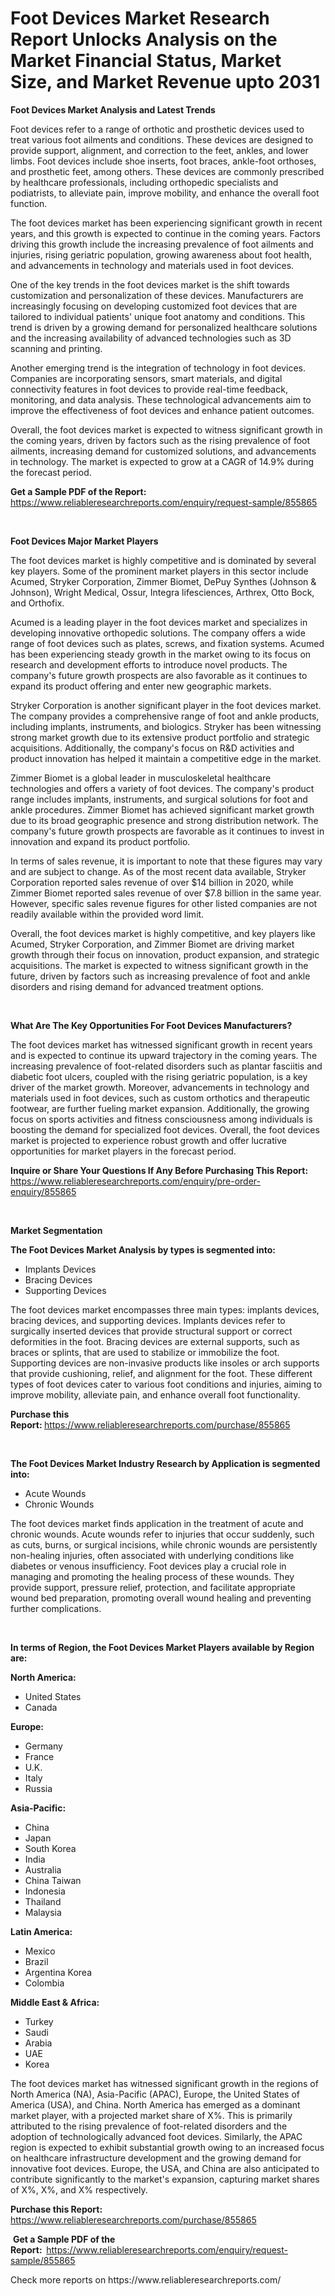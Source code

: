 <p><h1>Foot Devices Market Research Report Unlocks Analysis on the Market Financial Status, Market Size, and Market Revenue upto 2031</h1></p><p><strong>Foot Devices Market Analysis and Latest Trends</strong></p>
<p><p>Foot devices refer to a range of orthotic and prosthetic devices used to treat various foot ailments and conditions. These devices are designed to provide support, alignment, and correction to the feet, ankles, and lower limbs. Foot devices include shoe inserts, foot braces, ankle-foot orthoses, and prosthetic feet, among others. These devices are commonly prescribed by healthcare professionals, including orthopedic specialists and podiatrists, to alleviate pain, improve mobility, and enhance the overall foot function.</p><p>The foot devices market has been experiencing significant growth in recent years, and this growth is expected to continue in the coming years. Factors driving this growth include the increasing prevalence of foot ailments and injuries, rising geriatric population, growing awareness about foot health, and advancements in technology and materials used in foot devices.</p><p>One of the key trends in the foot devices market is the shift towards customization and personalization of these devices. Manufacturers are increasingly focusing on developing customized foot devices that are tailored to individual patients' unique foot anatomy and conditions. This trend is driven by a growing demand for personalized healthcare solutions and the increasing availability of advanced technologies such as 3D scanning and printing.</p><p>Another emerging trend is the integration of technology in foot devices. Companies are incorporating sensors, smart materials, and digital connectivity features in foot devices to provide real-time feedback, monitoring, and data analysis. These technological advancements aim to improve the effectiveness of foot devices and enhance patient outcomes.</p><p>Overall, the foot devices market is expected to witness significant growth in the coming years, driven by factors such as the rising prevalence of foot ailments, increasing demand for customized solutions, and advancements in technology. The market is expected to grow at a CAGR of 14.9% during the forecast period.</p></p>
<p><strong>Get a Sample PDF of the Report:&nbsp;</strong> <a href="https://www.reliableresearchreports.com/enquiry/request-sample/855865">https://www.reliableresearchreports.com/enquiry/request-sample/855865</a></p>
<p>&nbsp;</p>
<p><strong>Foot Devices Major Market Players</strong></p>
<p><p>The foot devices market is highly competitive and is dominated by several key players. Some of the prominent market players in this sector include Acumed, Stryker Corporation, Zimmer Biomet, DePuy Synthes (Johnson & Johnson), Wright Medical, Ossur, Integra lifesciences, Arthrex, Otto Bock, and Orthofix.</p><p>Acumed is a leading player in the foot devices market and specializes in developing innovative orthopedic solutions. The company offers a wide range of foot devices such as plates, screws, and fixation systems. Acumed has been experiencing steady growth in the market owing to its focus on research and development efforts to introduce novel products. The company's future growth prospects are also favorable as it continues to expand its product offering and enter new geographic markets.</p><p>Stryker Corporation is another significant player in the foot devices market. The company provides a comprehensive range of foot and ankle products, including implants, instruments, and biologics. Stryker has been witnessing strong market growth due to its extensive product portfolio and strategic acquisitions. Additionally, the company's focus on R&D activities and product innovation has helped it maintain a competitive edge in the market.</p><p>Zimmer Biomet is a global leader in musculoskeletal healthcare technologies and offers a variety of foot devices. The company's product range includes implants, instruments, and surgical solutions for foot and ankle procedures. Zimmer Biomet has achieved significant market growth due to its broad geographic presence and strong distribution network. The company's future growth prospects are favorable as it continues to invest in innovation and expand its product portfolio.</p><p>In terms of sales revenue, it is important to note that these figures may vary and are subject to change. As of the most recent data available, Stryker Corporation reported sales revenue of over $14 billion in 2020, while Zimmer Biomet reported sales revenue of over $7.8 billion in the same year. However, specific sales revenue figures for other listed companies are not readily available within the provided word limit.</p><p>Overall, the foot devices market is highly competitive, and key players like Acumed, Stryker Corporation, and Zimmer Biomet are driving market growth through their focus on innovation, product expansion, and strategic acquisitions. The market is expected to witness significant growth in the future, driven by factors such as increasing prevalence of foot and ankle disorders and rising demand for advanced treatment options.</p></p>
<p>&nbsp;</p>
<p><strong>What Are The Key Opportunities For Foot Devices Manufacturers?</strong></p>
<p><p>The foot devices market has witnessed significant growth in recent years and is expected to continue its upward trajectory in the coming years. The increasing prevalence of foot-related disorders such as plantar fasciitis and diabetic foot ulcers, coupled with the rising geriatric population, is a key driver of the market growth. Moreover, advancements in technology and materials used in foot devices, such as custom orthotics and therapeutic footwear, are further fueling market expansion. Additionally, the growing focus on sports activities and fitness consciousness among individuals is boosting the demand for specialized foot devices. Overall, the foot devices market is projected to experience robust growth and offer lucrative opportunities for market players in the forecast period.</p></p>
<p><strong>Inquire or Share Your Questions If Any Before Purchasing This Report:</strong> <a href="https://www.reliableresearchreports.com/enquiry/pre-order-enquiry/855865">https://www.reliableresearchreports.com/enquiry/pre-order-enquiry/855865</a></p>
<p>&nbsp;</p>
<p><strong>Market Segmentation</strong></p>
<p><strong>The Foot Devices Market Analysis by types is segmented into:</strong></p>
<p><ul><li>Implants Devices</li><li>Bracing Devices</li><li>Supporting Devices</li></ul></p>
<p><p>The foot devices market encompasses three main types: implants devices, bracing devices, and supporting devices. Implants devices refer to surgically inserted devices that provide structural support or correct deformities in the foot. Bracing devices are external supports, such as braces or splints, that are used to stabilize or immobilize the foot. Supporting devices are non-invasive products like insoles or arch supports that provide cushioning, relief, and alignment for the foot. These different types of foot devices cater to various foot conditions and injuries, aiming to improve mobility, alleviate pain, and enhance overall foot functionality.</p></p>
<p><strong>Purchase this Report:&nbsp;</strong><a href="https://www.reliableresearchreports.com/purchase/855865">https://www.reliableresearchreports.com/purchase/855865</a></p>
<p>&nbsp;</p>
<p><strong>The Foot Devices Market Industry Research by Application is segmented into:</strong></p>
<p><ul><li>Acute Wounds</li><li>Chronic Wounds</li></ul></p>
<p><p>The foot devices market finds application in the treatment of acute and chronic wounds. Acute wounds refer to injuries that occur suddenly, such as cuts, burns, or surgical incisions, while chronic wounds are persistently non-healing injuries, often associated with underlying conditions like diabetes or venous insufficiency. Foot devices play a crucial role in managing and promoting the healing process of these wounds. They provide support, pressure relief, protection, and facilitate appropriate wound bed preparation, promoting overall wound healing and preventing further complications.</p></p>
<p>&nbsp;</p>
<p><strong>In terms of Region, the Foot Devices Market Players available by Region are:</strong></p>
<p>
    <p> <strong> North America: </strong>
        <ul>
            <li>United States</li>
            <li>Canada</li>
        </ul>
        </p> 
    <p> <strong> Europe: </strong>
        <ul>
            <li>Germany</li>
            <li>France</li>
            <li>U.K.</li>
            <li>Italy</li>
            <li>Russia</li>
        </ul>
        </p> 
    <p> <strong> Asia-Pacific: </strong>
        <ul>
            <li>China</li>
            <li>Japan</li>
            <li>South Korea</li>
            <li>India</li>
            <li>Australia</li>
            <li>China Taiwan</li>
            <li>Indonesia</li>
            <li>Thailand</li>
            <li>Malaysia</li>
        </ul>
        </p> 
    <p> <strong> Latin America: </strong>
        <ul>
            <li>Mexico</li>
            <li>Brazil</li>
            <li>Argentina Korea</li>
            <li>Colombia</li>
        </ul>
        </p> 
    <p> <strong> Middle East & Africa: </strong>
        <ul>
            <li>Turkey</li>
            <li>Saudi</li>
            <li>Arabia</li>
            <li>UAE</li>
            <li>Korea</li>
        </ul>
    </p>
    </p>
<p><p>The foot devices market has witnessed significant growth in the regions of North America (NA), Asia-Pacific (APAC), Europe, the United States of America (USA), and China. North America has emerged as a dominant market player, with a projected market share of X%. This is primarily attributed to the rising prevalence of foot-related disorders and the adoption of technologically advanced foot devices. Similarly, the APAC region is expected to exhibit substantial growth owing to an increased focus on healthcare infrastructure development and the growing demand for innovative foot devices. Europe, the USA, and China are also anticipated to contribute significantly to the market's expansion, capturing market shares of X%, X%, and X% respectively.</p></p>
<p><strong>Purchase this Report: </strong><a href="https://www.reliableresearchreports.com/purchase/855865">https://www.reliableresearchreports.com/purchase/855865</a></p>
<p>&nbsp;<strong>Get a Sample PDF of the Report:&nbsp;&nbsp;</strong><a href="https://www.reliableresearchreports.com/enquiry/request-sample/855865">https://www.reliableresearchreports.com/enquiry/request-sample/855865</a></p>
<p><strong></strong></p>
<p>Check more reports on https://www.reliableresearchreports.com/</p>